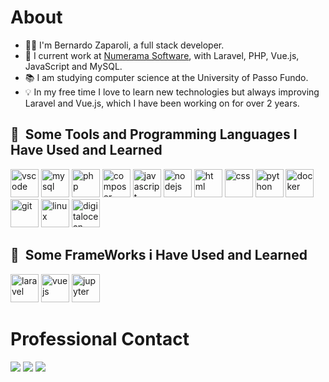# About
- 👨‍💻 I'm Bernardo Zaparoli, a full stack developer.
- 🔭 I current work at [Numerama Software](https://numerama.com.br/), with Laravel, PHP, Vue.js, JavaScript and MySQL.
- 📚 I am studying computer science at the University of Passo Fundo.
- 💡  In my free time I love to learn new technologies but always improving Laravel and Vue.js, which I have been working on for over 2 years.

<h2> 🚀 &nbsp;Some Tools and Programming Languages I Have Used and Learned</h2>

<p align="left">
  <img src="https://cdn.jsdelivr.net/gh/devicons/devicon/icons/vscode/vscode-original.svg" alt="vscode" width="45" height="45"/>
  <img src="https://cdn.jsdelivr.net/gh/devicons/devicon/icons/mysql/mysql-original-wordmark.svg" alt="mysql" width="45" height="45"/>
  <img src="https://cdn.jsdelivr.net/gh/devicons/devicon/icons/php/php-original.svg" alt="php" width="45" height="45"/>
  <img src="https://cdn.jsdelivr.net/gh/devicons/devicon/icons/composer/composer-original.svg" alt="composer" width="45" height="45"/>
  <img src="https://cdn.jsdelivr.net/gh/devicons/devicon/icons/javascript/javascript-original.svg" alt="javascript" width="45" height="45"/>
  <img src="https://cdn.jsdelivr.net/gh/devicons/devicon/icons/nodejs/nodejs-plain-wordmark.svg" alt="nodejs" width="45" height="45"/>
  <img src="https://cdn.jsdelivr.net/gh/devicons/devicon/icons/html5/html5-original-wordmark.svg"" alt="html" width="45" height="45"/>
  <img src="https://cdn.jsdelivr.net/gh/devicons/devicon/icons/css3/css3-original-wordmark.svg" alt="css" width="45" height="45"/>
  <img src="https://cdn.jsdelivr.net/gh/devicons/devicon/icons/python/python-original-wordmark.svg" alt="python" width="45" height="45"/>
  <img src="https://cdn.jsdelivr.net/gh/devicons/devicon/icons/docker/docker-original-wordmark.svg" alt="docker" width="45" height="45"/>
  <img src="https://cdn.jsdelivr.net/gh/devicons/devicon/icons/git/git-original-wordmark.svg" alt="git" width="45" height="45"/>
  <img src="https://cdn.jsdelivr.net/gh/devicons/devicon/icons/linux/linux-original.svg" alt="linux" width="45" height="45"/>
  <img src="https://cdn.jsdelivr.net/gh/devicons/devicon/icons/digitalocean/digitalocean-original-wordmark.svg" alt="digitalocean" width="45" height="45"/>
</p>

<h2> 🚀 &nbsp;Some FrameWorks i Have Used and Learned</h2>
<p align="left">
  <img src="https://cdn.jsdelivr.net/gh/devicons/devicon/icons/laravel/laravel-plain-wordmark.svg" alt="laravel" width="45" height="45"/>
  <img src="https://cdn.jsdelivr.net/gh/devicons/devicon/icons/vuejs/vuejs-original-wordmark.svg" alt="vuejs" width="45" height="45"/>
  <img src="https://cdn.jsdelivr.net/gh/devicons/devicon/icons/jupyter/jupyter-original-wordmark.svg" alt="jupyter" width="45" height="45"/> 
</p>

# Professional Contact
<p>
  <a href="mailto:bernardozaparoli0@gmail.com"><img src="https://img.shields.io/badge/gmail-%23D14836.svg?&style=for-the-badge&logo=gmail&logoColor=white"></a>
  <a href="https://www.linkedin.com/in/bernardo-zaparoli-1186a5205/" target="_blank"><img src="https://img.shields.io/badge/linkedin-%230077B5.svg?&style=for-the-badge&logo=linkedin&logoColor=white"></a>
  <a href="https://www.instagram.com/bezappa/" target="_blank"><img src="https://img.shields.io/badge/instagram-%23E4405F.svg?&style=for-the-badge&logo=instagram&logoColor=white"></a>
</p>
